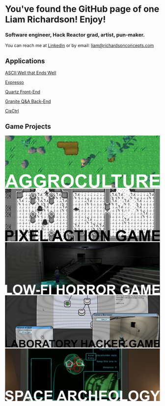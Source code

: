 # You've found the GitHub page of one Liam Richardson! Enjoy!
### Software engineer, Hack Reactor grad, artist, pun-maker.
You can reach me at [Linkedin](https://www.linkedin.com/in/richardson-liam/) or by email: <liam@richardsonconcepts.com>

## Applications

[ASCII Well that Ends Well](https://github.com/CptOblivion/ascii-well-that-ends-well)

[Expresso](https://github.com/Blue-Ocean-Team-Shades/Expresso)

[Quartz Front-End](https://github.com/Team-Quartz/Front-End-Capstone)

[Granite Q&A Back-End](https://github.com/Cheviot-BGE0/questions-and-answers)

[CisCtrl](https://github.com/CptOblivion/Cisco-Codec-Controller)

## Game Projects
[![Aggroculture](./Images/Aggroculture.png)](https://github.com/CptOblivion/Aggroculture)
[![Pixel Action](./Images/Pixel.png)](https://github.com/CptOblivion/1-bit-action-adventure)
[![Low-Fi Horror](./Images/Horror.png)](https://github.com/CptOblivion/horror-puzzle-game)
[![Laboratory Hacker](./Images/Hacker.png)](https://github.com/CptOblivion/vr-hacker-robot)
[![Space Archeology](./Images/Archeology.png)](https://github.com/CptOblivion/space-derelict-explorer)